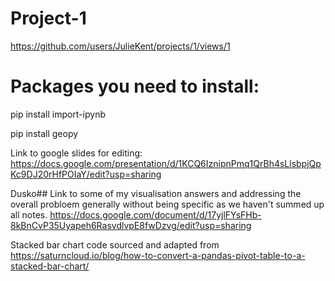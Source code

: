 # Project-1

https://github.com/users/JulieKent/projects/1/views/1


# Packages you need to install:
pip install import-ipynb

pip install geopy



Link to google slides for editing: https://docs.google.com/presentation/d/1KCQ6IznipnPmq1QrBh4sLlsbpjQpKc9DJ20rHfPOIaY/edit?usp=sharing

Dusko## Link to some of my visualisation answers and addressing the overall probloem generally without being specific as we haven't summed up all notes. 
https://docs.google.com/document/d/17yjlFYsFHb-8kBnCvP35Uyapeh6RasvdlvpE8fwDzvg/edit?usp=sharing

Stacked bar chart code sourced and adapted from https://saturncloud.io/blog/how-to-convert-a-pandas-pivot-table-to-a-stacked-bar-chart/
